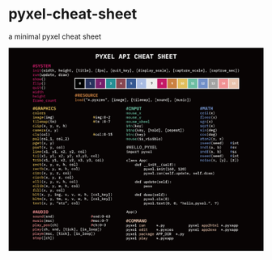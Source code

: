# pyxel-cheat-sheet
a minimal pyxel cheat sheet

![pyxel_cheat_sheet](./PYXEL_CHEATSHEET_VER_0.png)
